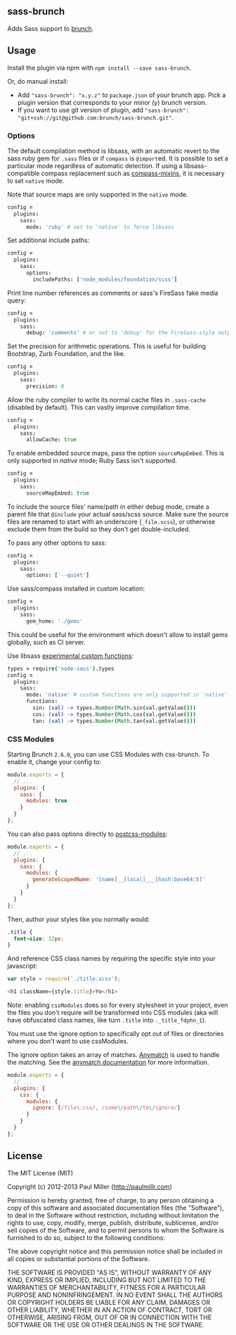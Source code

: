 ## sass-brunch
Adds Sass support to
[brunch](http://brunch.io).

## Usage
Install the plugin via npm with `npm install --save sass-brunch`.

Or, do manual install:

* Add `"sass-brunch": "x.y.z"` to `package.json` of your brunch app.
  Pick a plugin version that corresponds to your minor (y) brunch version.
* If you want to use git version of plugin, add
`"sass-brunch": "git+ssh://git@github.com:brunch/sass-brunch.git"`.

### Options
The default compilation method is libsass, with an automatic revert to the sass
ruby gem for `.sass` files or if `compass` is `@import`ed. It is possible to
set a particular mode regardless of automatic detection. If using a
libsass-compatible compass replacement such as
[compass-mixins](https://github.com/Igosuki/compass-mixins), it is necessary to
set `native` mode.

Note that source maps are only supported in the `native` mode.

```coffeescript
config =
  plugins:
    sass:
      mode: 'ruby' # set to 'native' to force libsass
```

Set additional include paths:
```coffeescript
config =
  plugins:
    sass:
      options:
        includePaths: ['node_modules/foundation/scss']
```

Print line number references as comments or sass's FireSass fake media query:

```coffeescript
config =
  plugins:
    sass:
      debug: 'comments' # or set to 'debug' for the FireSass-style output
```

Set the precision for arithmetic operations. This is useful for building Bootstrap, Zurb Foundation, and the like.

```coffeescript
config =
  plugins:
    sass:
      precision: 8
```

Allow the ruby compiler to write its normal cache files in `.sass-cache` (disabled by default).
This can vastly improve compilation time.

```coffeescript
config =
  plugins:
    sass:
      allowCache: true
```

To enable embedded source maps, pass the option `sourceMapEmbed`. This is only supported in _native_ mode; Ruby Sass isn't supported.

```coffeescript
config =
  plugins:
    sass:
      sourceMapEmbed: true
```

To include the source files' name/path in either debug mode, create a parent file that `@include` your actual sass/scss source. Make sure the source files are renamed to start with an underscore (`_file.scss`), or otherwise exclude them from the build so they don't get double-included.

To pass any other options to sass:

```coffeescript
config =
  plugins:
    sass:
      options: ['--quiet']
```

Use sass/compass installed in custom location:
```coffeescript
config =
  plugins:
    sass:
      gem_home: './gems'
```
This could be useful for the environment which doesn't allow to install gems globally, such as CI server.

Use libsass [experimental custom functions](https://github.com/sass/node-sass#functions--v300---experimental):

```coffeescript
types = require('node-sass').types
config =
  plugins:
    sass:
      mode: 'native' # custom functions are only supported in 'native' mode
      functions:
        sin: (val) -> types.Number(Math.sin(val.getValue()))
        cos: (val) -> types.Number(Math.cos(val.getValue()))
        tan: (val) -> types.Number(Math.tan(val.getValue()))
```

### CSS Modules
Starting Brunch `2.6.0`, you can use CSS Modules with css-brunch. To enable it, change your config to:

```javascript
module.exports = {
  // ...
  plugins: {
    sass: {
      modules: true
    }
  }
};
```

You can also pass options directly to
[postcss-modules](https://github.com/css-modules/postcss-modules):

```javascript
module.exports = {
  // ...
  plugins: {
    sass: {
      modules: {
        generateScopedName: '[name]__[local]___[hash:base64:5]'
      }
    }
  }
};
```

Then, author your styles like you normally would:

```scss
.title {
  font-size: 32px;
}
```

And reference CSS class names by requiring the specific style into your javascript:

```javascript
var style = require('./title.scss');

<h1 className={style.title}>Yo</h1>
```

Note: enabling `cssModules` does so for every stylesheet in your project, even the files you don't require will be transformed into CSS modules (aka will have obfuscated class names, like turn `.title` into `._title_fdphn_1`).

You must use the ignore option to specifically opt out of files or directories where you don't want to use cssModules.

The ignore option takes an array of matches. [Anymatch](https://github.com/es128/anymatch) is used to handle the matching. See the [anymatch documentation](https://github.com/es128/anymatch) for more information.
```javascript
module.exports = {
  // ...
  plugins: {
    css: {
      modules: {
        ignore: [/file\.css/, /some\/path\/to\/ignore/]
      }
    }
  }
};
```

## License

The MIT License (MIT)

Copyright (c) 2012-2013 Paul Miller (http://paulmillr.com)

Permission is hereby granted, free of charge, to any person obtaining a copy
of this software and associated documentation files (the "Software"), to deal
in the Software without restriction, including without limitation the rights
to use, copy, modify, merge, publish, distribute, sublicense, and/or sell
copies of the Software, and to permit persons to whom the Software is
furnished to do so, subject to the following conditions:

The above copyright notice and this permission notice shall be included in
all copies or substantial portions of the Software.

THE SOFTWARE IS PROVIDED "AS IS", WITHOUT WARRANTY OF ANY KIND, EXPRESS OR
IMPLIED, INCLUDING BUT NOT LIMITED TO THE WARRANTIES OF MERCHANTABILITY,
FITNESS FOR A PARTICULAR PURPOSE AND NONINFRINGEMENT. IN NO EVENT SHALL THE
AUTHORS OR COPYRIGHT HOLDERS BE LIABLE FOR ANY CLAIM, DAMAGES OR OTHER
LIABILITY, WHETHER IN AN ACTION OF CONTRACT, TORT OR OTHERWISE, ARISING FROM,
OUT OF OR IN CONNECTION WITH THE SOFTWARE OR THE USE OR OTHER DEALINGS IN
THE SOFTWARE.
